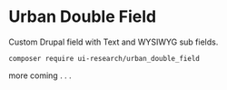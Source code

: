 # Urban Double Field

Custom Drupal field with Text and WYSIWYG sub fields. 

`composer require ui-research/urban_double_field`

more coming . . .